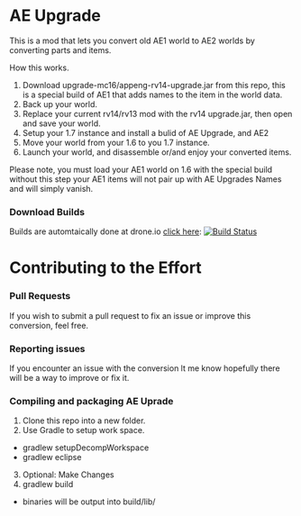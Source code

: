 AE Upgrade
=========================

This is a mod that lets you convert old AE1 world to AE2 worlds by converting parts and items.

How this works.

1. Download upgrade-mc16/appeng-rv14-upgrade.jar from this repo, this is a special build of AE1 that adds names to the item in the world data.
2. Back up your world.
3. Replace your current rv14/rv13 mod with the rv14 upgrade.jar, then open and save your world.
4. Setup your 1.7 instance and install a bulid of AE Upgrade, and AE2
5. Move your world from your 1.6 to you 1.7 instance.
6. Launch your world, and disassemble or/and enjoy your converted items.

Please note, you must load your AE1 world on 1.6 with the special build without this step your AE1 items will not pair up with AE Upgrades Names and will simply vanish.

### Download Builds
Builds are automtaically done at drone.io [click here](https://drone.io/github.com/AlgorithmX2/AEUpgrade/files): [![Build Status](https://drone.io/github.com/AlgorithmX2/AEUpgrade/status.png)](https://drone.io/github.com/AlgorithmX2/AEUpgrade/latest)

Contributing to the Effort
=========================

### Pull Requests
If you wish to submit a pull request to fix an issue or improve this conversion, feel free.

### Reporting issues
If you encounter an issue with the conversion lt me know hopefully there will be a way to improve or fix it.

### Compiling and packaging AE Uprade
1. Clone this repo into a new folder.
2. Use Gradle to setup work space.
 * gradlew setupDecompWorkspace
 * gradlew eclipse
3. Optional: Make Changes
4. gradlew build
 * binaries will be output into build/lib/
